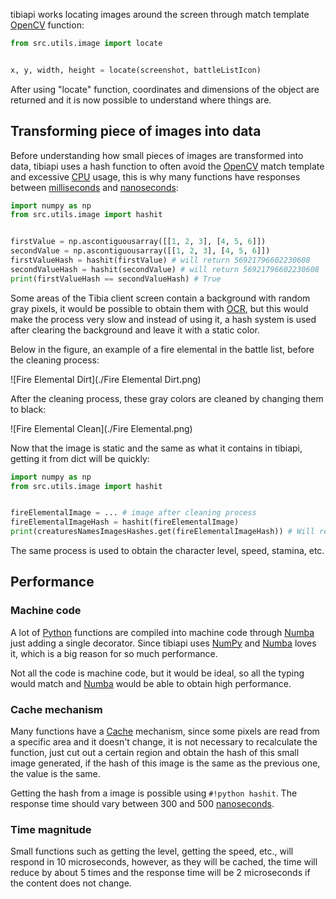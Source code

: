 tibiapi works locating images around the screen through match template [OpenCV](https://opencv.org) function:

```python
from src.utils.image import locate


x, y, width, height = locate(screenshot, battleListIcon)
```

After using "locate" function, coordinates and dimensions of the object are returned and it is now possible to understand where things are.

## Transforming piece of images into data

Before understanding how small pieces of images are transformed into data, tibiapi uses a hash function to often avoid the [OpenCV](https://opencv.org) match template and excessive [CPU](https://en.wikipedia.org/wiki/Central_processing_unit) usage, this is why many functions have responses between [milliseconds](https://simple.wikipedia.org/wiki/Millisecond) and [nanoseconds](https://en.wikipedia.org/wiki/Nanosecond):

```python
import numpy as np
from src.utils.image import hashit


firstValue = np.ascontiguousarray([[1, 2, 3], [4, 5, 6]])
secondValue = np.ascontiguousarray([[1, 2, 3], [4, 5, 6]])
firstValueHash = hashit(firstValue) # will return 56921796602230608
secondValueHash = hashit(secondValue) # will return 56921796602230608
print(firstValueHash == secondValueHash) # True
```

Some areas of the Tibia client screen contain a background with random gray pixels, it would be possible to obtain them with [OCR](https://en.wikipedia.org/wiki/Optical_character_recognition), but this would make the process very slow and instead of using it, a hash system is used after clearing the background and leave it with a static color.

Below in the figure, an example of a fire elemental in the battle list, before the cleaning process:

![Fire Elemental Dirt](./Fire Elemental Dirt.png)

After the cleaning process, these gray colors are cleaned by changing them to black:

![Fire Elemental Clean](./Fire Elemental.png)

Now that the image is static and the same as what it contains in tibiapi, getting it from dict will be quickly:

```python
import numpy as np
from src.utils.image import hashit


fireElementalImage = ... # image after cleaning process
fireElementalImageHash = hashit(fireElementalImage)
print(creaturesNamesImagesHashes.get(fireElementalImageHash)) # Will return 'Fire Elemental'
```

The same process is used to obtain the character level, speed, stamina, etc.

## Performance

### Machine code

A lot of [Python](https://www.python.org/downloads/release/python-3117) functions are compiled into machine code through [Numba](https://numba.readthedocs.io/en/stable/) just adding a single decorator. Since tibiapi uses [NumPy](https://numpy.org/doc/stable/) and [Numba](https://numba.readthedocs.io/en/stable/) loves it, which is a big reason for so much performance.

Not all the code is machine code, but it would be ideal, so all the typing would match and [Numba](https://numba.readthedocs.io/en/stable/) would be able to obtain high performance.

### Cache mechanism

Many functions have a [Cache](https://en.wikipedia.org/wiki/Cache_(computing)) mechanism, since some pixels are read from a specific area and it doesn't change, it is not necessary to recalculate the function, just cut out a certain region and obtain the hash of this small image generated, if the hash of this image is the same as the previous one, the value is the same.

Getting the hash from a image is possible using `#!python hashit`. The response time should vary between 300 and 500 [nanoseconds](https://en.wikipedia.org/wiki/Nanosecond).

### Time magnitude

Small functions such as getting the level, getting the speed, etc., will respond in 10 microseconds, however, as they will be cached, the time will reduce by about 5 times and the response time will be 2 microseconds if the content does not change.
